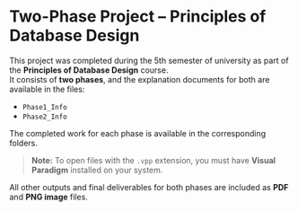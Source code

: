 # Two-Phase Project – Principles of Database Design

This project was completed during the 5th semester of university as part of the **Principles of Database Design** course.  
It consists of **two phases**, and the explanation documents for both are available in the files:

- `Phase1_Info`
- `Phase2_Info`

The completed work for each phase is available in the corresponding folders.

> **Note:** To open files with the `.vpp` extension, you must have **Visual Paradigm** installed on your system.

All other outputs and final deliverables for both phases are included as **PDF** and **PNG image** files.
